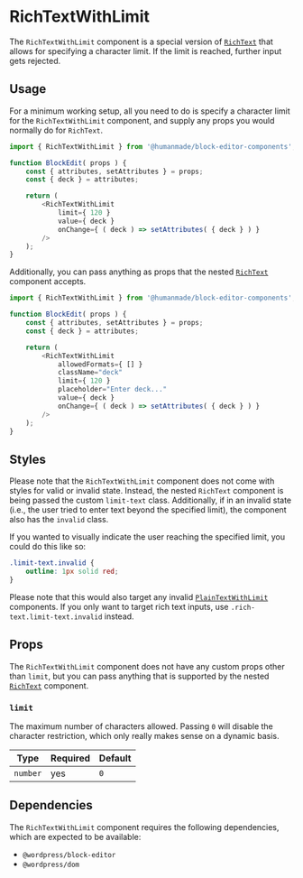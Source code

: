 # RichTextWithLimit

The `RichTextWithLimit` component is a special version of [`RichText`](https://github.com/WordPress/gutenberg/blob/trunk/packages/block-editor/src/components/rich-text/index.js) that allows for specifying a character limit.
If the limit is reached, further input gets rejected.

## Usage

For a minimum working setup, all you need to do is specify a character limit for the `RichTextWithLimit` component, and supply any props you would normally do for `RichText`.

```js
import { RichTextWithLimit } from '@humanmade/block-editor-components';

function BlockEdit( props ) {
	const { attributes, setAttributes } = props;
	const { deck } = attributes;

	return (
		<RichTextWithLimit
			limit={ 120 }
			value={ deck }
			onChange={ ( deck ) => setAttributes( { deck } ) }
		/>
	);
}
```

Additionally, you can pass anything as props that the nested [`RichText`](https://github.com/WordPress/gutenberg/blob/trunk/packages/block-editor/src/components/rich-text/index.js) component accepts.

```js
import { RichTextWithLimit } from '@humanmade/block-editor-components';

function BlockEdit( props ) {
	const { attributes, setAttributes } = props;
	const { deck } = attributes;

	return (
		<RichTextWithLimit
			allowedFormats={ [] }
			className="deck"
			limit={ 120 }
			placeholder="Enter deck..."
			value={ deck }
			onChange={ ( deck ) => setAttributes( { deck } ) }
		/>
	);
}
```

## Styles

Please note that the `RichTextWithLimit` component does not come with styles for valid or invalid state.
Instead, the nested `RichText` component is being passed the custom `limit-text` class.
Additionally, if in an invalid state (i.e., the user tried to enter text beyond the specified limit), the component also has the `invalid` class.

If you wanted to visually indicate the user reaching the specified limit, you could do this like so:

```css
.limit-text.invalid {
	outline: 1px solid red;
}
```

Please note that this would also target any invalid [`PlainTextWithLimit`](../PlainTextWithLimit/README.md) components.
If you only want to target rich text inputs, use `.rich-text.limit-text.invalid` instead.

## Props

The `RichTextWithLimit` component does not have any custom props other than `limit`, but you can pass anything that is supported by the nested [`RichText`](https://github.com/WordPress/gutenberg/blob/trunk/packages/block-editor/src/components/rich-text/index.js) component.

### `limit`

The maximum number of characters allowed.
Passing `0` will disable the character restriction, which only really makes sense on a dynamic basis.

| Type                                 | Required                             | Default                              |
|--------------------------------------|--------------------------------------|--------------------------------------|
| `number`                             | yes                                  | `0`                                  |

## Dependencies

The `RichTextWithLimit` component requires the following dependencies, which are expected to be available:

- `@wordpress/block-editor`
- `@wordpress/dom`
